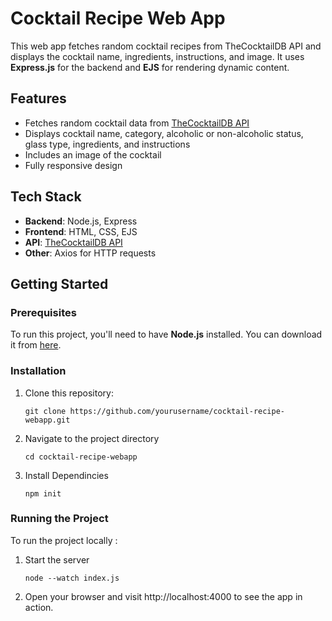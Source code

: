 # Cocktail Recipe Web App

This web app fetches random cocktail recipes from TheCocktailDB API and displays the cocktail name, ingredients, instructions, and image. It uses **Express.js** for the backend and **EJS** for rendering dynamic content.

## Features

- Fetches random cocktail data from [TheCocktailDB API](https://www.thecocktaildb.com/api.php)
- Displays cocktail name, category, alcoholic or non-alcoholic status, glass type, ingredients, and instructions
- Includes an image of the cocktail
- Fully responsive design

## Tech Stack

- **Backend**: Node.js, Express
- **Frontend**: HTML, CSS, EJS
- **API**: [TheCocktailDB API](https://www.thecocktaildb.com/api.php)
- **Other**: Axios for HTTP requests

## Getting Started

### Prerequisites

To run this project, you'll need to have **Node.js** installed. You can download it from [here](https://nodejs.org/).

### Installation

1. Clone this repository:
   ```
   git clone https://github.com/yourusername/cocktail-recipe-webapp.git

2. Navigate to the project directory
   ```
   cd cocktail-recipe-webapp

3. Install Dependincies

   ```
   npm init

### Running the Project

To run the project locally :

1. Start the server 
   ```
   node --watch index.js

2. Open your browser and visit http://localhost:4000 to see the app in action.




